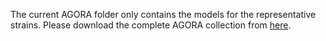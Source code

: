 The current AGORA folder only contains the models for the representative strains. Please download the complete AGORA collection from [here](https://mega.nz/file/OoYjAAbC#2OgnAVQ3388GeH1h0YFgqAPHs6GVd1m8Qsw8zhbkFHM).
